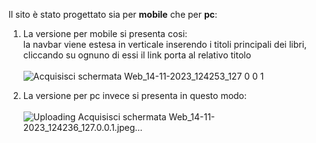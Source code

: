 Il sito è stato progettato sia per <strong>mobile</strong> che per <strong>pc</strong>:
1) La versione per mobile si presenta cosi: <br>
    la navbar viene estesa in verticale inserendo i titoli principali dei libri, cliccando su ognuno di essi il link porta al relativo titolo <br><br>
  ![Acquisisci schermata Web_14-11-2023_124253_127 0 0 1](https://github.com/guglielmoMarra/Bibliomediateca/assets/96046077/17849411-94b8-431b-bf07-dd461a74138f)

3) La versione per pc invece si presenta in questo modo: <br><br>
   ![Uploading Acquisisci schermata Web_14-11-2023_124236_127.0.0.1.jpeg…]()


